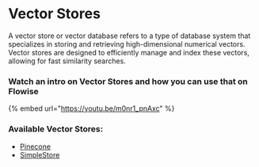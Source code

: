 # Vector Stores

A vector store or vector database refers to a type of database system that specializes in storing and retrieving high-dimensional numerical vectors. Vector stores are designed to efficiently manage and index these vectors, allowing for fast similarity searches.

### Watch an intro on Vector Stores and how you can use that on Flowise

{% embed url="https://youtu.be/m0nr1_pnAxc" %}

### Available Vector Stores:

* [Pinecone](pinecone.md)
* [SimpleStore](queryengine-tool.md)
